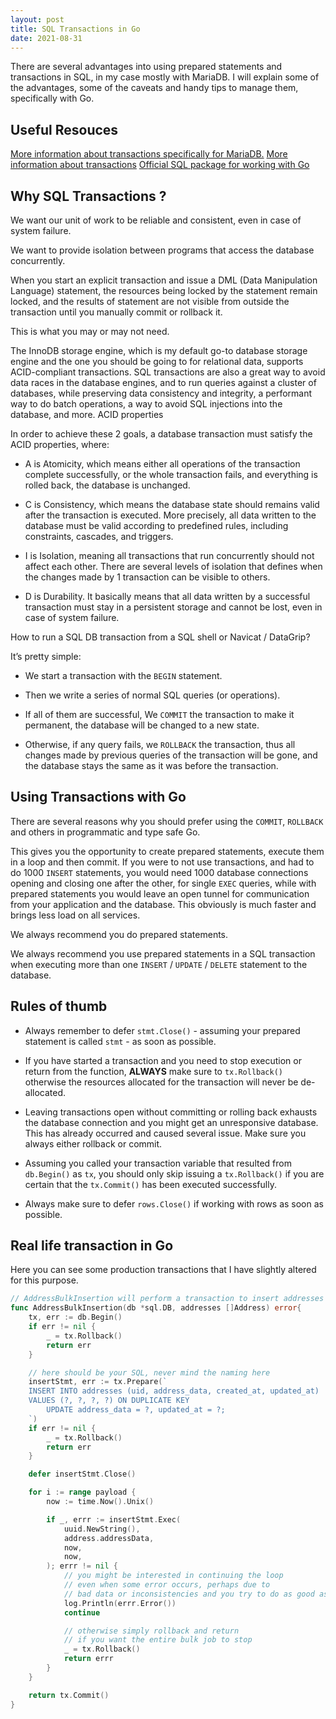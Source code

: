 ```yaml
---
layout: post
title: SQL Transactions in Go
date: 2021-08-31
---
```


There are several advantages into using prepared statements and transactions in SQL, in my case mostly with  MariaDB. I will explain some of the advantages, some of the caveats and handy tips to manage them, specifically with Go.

## Useful Resouces

[More information about transactions specifically for MariaDB.](https://mariadb.com/kb/en/transactions/)
[More information about transactions](https://dev.mysql.com/doc/refman/8.0/en/commit.html)
[Official SQL package for working with Go](https://pkg.go.dev/database/sql)

 
## Why SQL Transactions ?

We want our unit of work to be reliable and consistent, even in case of system failure.

We want to provide isolation between programs that access the database concurrently.

When you start an explicit transaction and issue a DML (Data Manipulation Language) statement, the resources being locked by the statement remain locked, and the results of statement are not visible from outside the transaction until you manually commit or rollback it.

This is what you may or may not need.

The InnoDB storage engine, which is my default go-to database storage engine and the one you should be going to for relational data, supports ACID-compliant transactions. SQL transactions are also a great way to avoid data races in the database engines, and to run queries against a cluster of databases, while preserving data consistency and integrity, a performant way to do batch operations, a way to avoid SQL injections into the database, and more.
ACID properties

In order to achieve these 2 goals, a database transaction must satisfy the ACID properties, where:

* A is Atomicity, which means either all operations of the transaction complete successfully, or the whole transaction fails, and everything is rolled back, the database is unchanged.

* C is Consistency, which means the database state should remains valid after the transaction is executed. More precisely, all data written to the database must be valid according to predefined rules, including constraints, cascades, and triggers.

* I is Isolation, meaning all transactions that run concurrently should not affect each other. There are several levels of isolation that defines when the changes made by 1 transaction can be visible to others.

* D is Durability. It basically means that all data written by a successful transaction must stay in a persistent storage and cannot be lost, even in case of system failure.

How to run a SQL DB transaction from a SQL shell or Navicat / DataGrip?

It’s pretty simple:

* We start a transaction with the `BEGIN` statement.

* Then we write a series of normal SQL queries (or operations).

* If all of them are successful, We `COMMIT` the transaction to make it permanent, the database will be changed to a new state.

* Otherwise, if any query fails, we `ROLLBACK` the transaction, thus all changes made by previous queries of the transaction will be gone, and the database stays the same as it was before the transaction.

## Using Transactions with Go

There are several reasons why you should prefer using the `COMMIT`, `ROLLBACK` and others in programmatic and type safe Go. 

This gives you the opportunity to create prepared statements, execute them in a loop and then commit. If you were to not use transactions, and had to do 1000 `INSERT` statements, you would need 1000 database connections opening and closing one after the other, for single `EXEC` queries, while with prepared statements you would leave an open tunnel for communication from your application and the database. This obviously is much faster and brings less load on all services. 

We always recommend you do prepared statements.

We always recommend you use prepared statements in a SQL transaction when executing more than one `INSERT` / `UPDATE` / `DELETE` statement to the database.



## Rules of thumb

* Always remember to defer `stmt.Close()` - assuming your prepared statement is called `stmt` - as soon as possible.

* If you have started a transaction and you need to stop execution or return from the function, **ALWAYS** make sure to `tx.Rollback()` otherwise the resources allocated for the transaction will never be de-allocated.

* Leaving transactions open without committing or rolling back exhausts the database connection and you might get an unresponsive database. This has already occurred and caused several issue. Make sure you always either rollback or commit. 

* Assuming you called your transaction variable that resulted from `db.Begin()` as `tx`, you should only skip issuing a `tx.Rollback()` if you are certain that the `tx.Commit()` has been executed successfully.

* Always make sure to defer `rows.Close()` if working with rows as soon as possible.


## Real life transaction in Go

Here you can see some production transactions that I have slightly altered for this purpose.

```go
// AddressBulkInsertion will perform a transaction to insert addresses in bulk
func AddressBulkInsertion(db *sql.DB, addresses []Address) error{
	tx, err := db.Begin()
	if err != nil {
		_ = tx.Rollback()
		return err
	}

	// here should be your SQL, never mind the naming here
	insertStmt, err := tx.Prepare(`
	INSERT INTO addresses (uid, address_data, created_at, updated_at) 
	VALUES (?, ?, ?, ?) ON DUPLICATE KEY 
	    UPDATE address_data = ?, updated_at = ?;
	`)
	if err != nil {
		_ = tx.Rollback()
		return err
	}

	defer insertStmt.Close()

	for i := range payload {
		now := time.Now().Unix()

		if _, errr := insertStmt.Exec(
			uuid.NewString(),
			address.addressData,
			now,
			now,
		); errr != nil {
			// you might be interested in continuing the loop
			// even when some error occurs, perhaps due to 
			// bad data or inconsistencies and you try to do as good as possible
			log.Println(errr.Error())
			continue

			// otherwise simply rollback and return
			// if you want the entire bulk job to stop
			_ = tx.Rollback()
			return errr
		}
	}

	return tx.Commit()
}
```